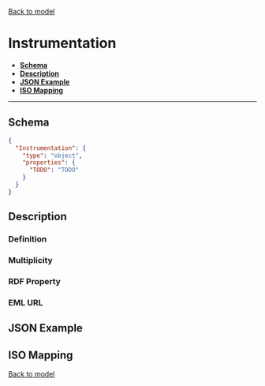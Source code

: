 [Back to model](_base.md)

# Instrumentation

- **[Schema](#schema)**
- **[Description](#description)**
- **[JSON Example](#json-example)**
- **[ISO Mapping](#iso-mapping)**
---
## Schema
```json
{
  "Instrumentation": {
    "type": "object",
    "properties": {
      "TODO": "TODO"
    }
  }
}
```

## Description
### Definition
### Multiplicity
### RDF Property
### EML URL

## JSON Example
## ISO Mapping

[Back to model](_base.md)